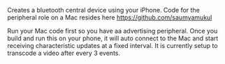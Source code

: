 Creates a bluetooth central device using your iPhone. Code for the peripheral role on a Mac resides here https://github.com/saumyamukul

Run your Mac code first so you have aa advertising peripheral. Once you build and run this on your phone, it will auto connect to the Mac and start receiving characteristic updates at a fixed interval. It is currently setup to transcode a video after every 3 events.

